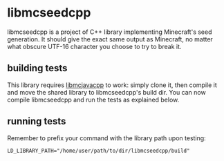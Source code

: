 # libmcseedcpp
libmcseedcpp is a project of C++ library implementing Minecraft's seed
generation. It should give the exact same output as Minecraft, no
matter what obscure UTF-16 character you choose to try to break it.

## building tests
This library requires [libmcjavacpp](https://github.com/nullgemm/libmcjavacpp)
to work: simply clone it, then compile it and move the shared library to
libmcseedcpp's build dir. You can now compile libmcseedcpp and run the
tests as explained below.

## running tests
Remember to prefix your command with the library path upon testing:
```
LD_LIBRARY_PATH="/home/user/path/to/dir/libmcseedcpp/build"
```
